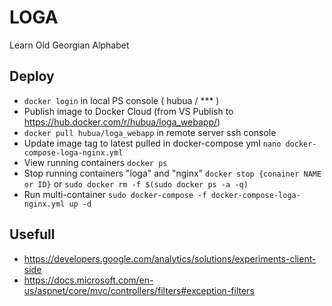 # LOGA
Learn Old Georgian Alphabet

## Deploy
* `docker login` in local PS console ( hubua / *** )
* Publish image to Docker Cloud (from VS Publish to https://hub.docker.com/r/hubua/loga_webapp/)
* `docker pull hubua/loga_webapp` in remote server ssh console
* Update image tag to latest pulled in docker-compose yml `nano docker-compose-loga-nginx.yml`
* View running containers `docker ps`
* Stop running containers "loga" and "nginx" `docker stop {conainer NAME or ID}` or `sudo docker rm -f $(sudo docker ps -a -q)`
* Run multi-container `sudo docker-compose -f docker-compose-loga-nginx.yml up -d`

## Usefull
* https://developers.google.com/analytics/solutions/experiments-client-side
* https://docs.microsoft.com/en-us/aspnet/core/mvc/controllers/filters#exception-filters
